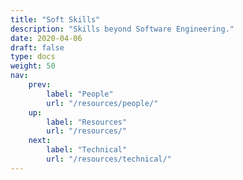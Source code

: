 ```yaml
---
title: "Soft Skills"
description: "Skills beyond Software Engineering."
date: 2020-04-06
draft: false
type: docs
weight: 50
nav:
    prev:
        label: "People"
        url: "/resources/people/"
    up:
        label: "Resources"
        url: "/resources/"
    next:
        label: "Technical"
        url: "/resources/technical/"
---
```


